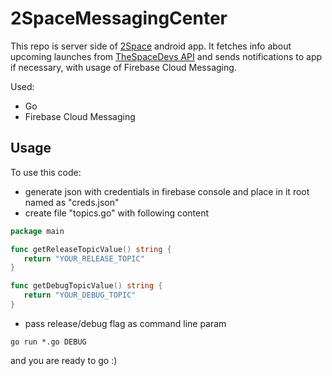 # 2SpaceMessagingCenter

This repo is server side of [2Space](https://github.com/riddick-boss/2Space) android app.
It fetches info about upcoming launches from [TheSpaceDevs API](https://thespacedevs.com/llapi) and sends notifications to app if necessary, with usage of Firebase Cloud Messaging.

Used:
- Go
- Firebase Cloud Messaging

## Usage
 To use this code:
 - generate json with credentials in firebase console and place in it root named as "creds.json"
 - create file "topics.go" with following content
 ```go
 package main

func getReleaseTopicValue() string {
	return "YOUR_RELEASE_TOPIC"
}

func getDebugTopicValue() string {
	return "YOUR_DEBUG_TOPIC"
}
 
 ```
 
 - pass release/debug flag as command line param
 ```
 go run *.go DEBUG
 ```
 
 and you are ready to go :)
